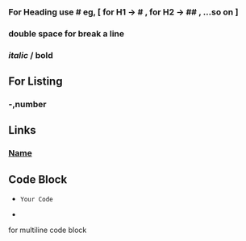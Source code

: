 ### For Heading use # eg, [ for H1 -> # , for H2 -> ## , ...so on ]  
### double space for break a line  
### *italic* / **bold**  
## For Listing    
### -,number  

## Links   
### [Name](http://google.com)  

## Code Block  
- `Your Code`  
- ```
for multiline code block
```